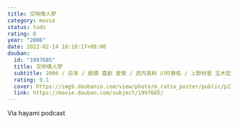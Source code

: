 ```yaml
---
title: 交响情人梦
category: movie
status: todo
rating: 0
year: "2006"
date: 2022-02-14 18:10:17+08:00
douban:
  id: "1997685"
  title: 交响情人梦
  subtitle: 2006 / 日本 / 剧情 喜剧 爱情 / 武内英树 川村泰佑 / 上野树里 玉木宏
  rating: 9.1
  cover: https://img9.doubanio.com/view/photo/m_ratio_poster/public/p2191309034.jpg
  link: https://movie.douban.com/subject/1997685/
---
```


Via hayami podcast 
